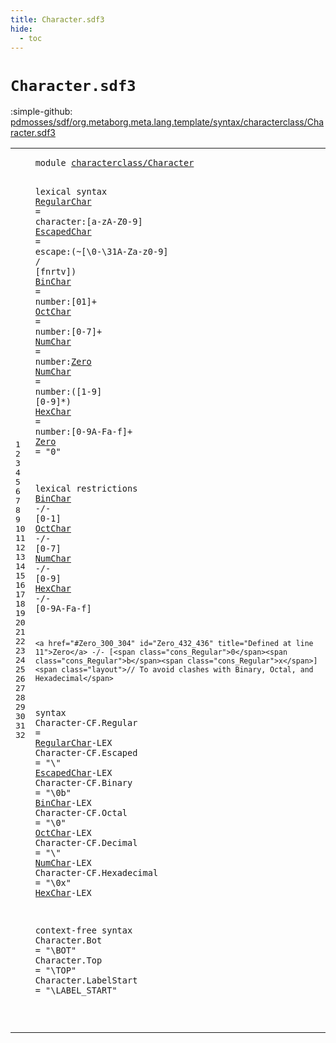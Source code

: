 ```yaml
---
title: Character.sdf3
hide:
  - toc
---
```


# `Character.sdf3`

:simple-github: [pdmosses/sdf/org.metaborg.meta.lang.template/syntax/characterclass/Character.sdf3]

[pdmosses/sdf/org.metaborg.meta.lang.template/syntax/characterclass/Character.sdf3]: https://github.com/pdmosses/sdf/blob/master/org.metaborg.meta.lang.template/syntax/characterclass/Character.sdf3 "The source file on GitHub"

<div class="sdf3"><table class="highlighttable"><tbody><tr><td class="linenos"><div class="linenodiv"><pre><span></span>1
2
3
4
5
6
7
8
9
10
11
12
13
14
15
16
17
18
19
20
21
22
23
24
25
26
27
28
29
30
31
32
</pre></div></td>
<td class="code"><pre><code><span class="keyword">module</span> <a href="../../sdf2-core/Sdf2.sdf3#characterclass/Character_136_160" id="characterclass/Character_7_31" title="Referenced at ../../sdf2-core/Sdf2.sdf3 line 9">characterclass/Character</a>

<span class="keyword">lexical syntax</span>
    <a href="#RegularChar_538_549" id="RegularChar_52_63" title="Referenced at line 22">RegularChar</a> = <span class="cons_Unquoted"><span id="character_66_75" title="Not referenced locally, nor via imports">character</span></span>:[<span class="cons_Regular">a</span>-<span class="cons_Regular">z</span><span class="cons_Regular">A</span>-<span class="cons_Regular">Z</span><span class="cons_Regular">0</span>-<span class="cons_Regular">9</span>]
    <a href="#EscapedChar_586_597" id="EscapedChar_92_103" title="Referenced at line 23">EscapedChar</a> = <span class="cons_Unquoted"><span id="escape_106_112" title="Not referenced locally, nor via imports">escape</span></span>:(~[<span class="cons_Decimal">\0</span>-<span class="cons_Decimal">\31</span><span class="cons_Regular">A</span>-<span class="cons_Regular">Z</span><span class="cons_Regular">a</span>-<span class="cons_Regular">z</span><span class="cons_Regular">0</span>-<span class="cons_Regular">9</span>] <span class="string">\/</span> [<span class="cons_Regular">f</span><span class="cons_Regular">n</span><span class="cons_Regular">r</span><span class="cons_Regular">t</span><span class="cons_Regular">v</span>])
    <a href="#BinChar_635_642" id="BinChar_149_156" title="Referenced at line 24">BinChar</a> = <span class="cons_Unquoted"><span id="number_159_165" title="Not referenced locally, nor via imports">number</span></span>:[<span class="cons_Regular">0</span><span class="cons_Regular">1</span>]+
    <a href="#OctChar_678_685" id="OctChar_176_183" title="Referenced at line 25">OctChar</a> = <span class="cons_Unquoted"><span id="number_186_192" title="Not referenced locally, nor via imports">number</span></span>:[<span class="cons_Regular">0</span>-<span class="cons_Regular">7</span>]+
    <a href="#NumChar_722_729" id="NumChar_204_211" title="Referenced at line 26">NumChar</a> = <span class="cons_Unquoted"><span id="number_214_220" title="Not referenced locally, nor via imports">number</span></span>:<a href="#Zero_300_304" id="Zero_221_225" title="Defined at line 11">Zero</a>
    <a href="#NumChar_722_729" id="NumChar_230_237" title="Referenced at line 26">NumChar</a> = <span class="cons_Unquoted"><span id="number_240_246" title="Not referenced locally, nor via imports">number</span></span>:([<span class="cons_Regular">1</span>-<span class="cons_Regular">9</span>] [<span class="cons_Regular">0</span>-<span class="cons_Regular">9</span>]*)
    <a href="#HexChar_772_779" id="HexChar_266_273" title="Referenced at line 27">HexChar</a> = <span class="cons_Unquoted"><span id="number_276_282" title="Not referenced locally, nor via imports">number</span></span>:[<span class="cons_Regular">0</span>-<span class="cons_Regular">9</span><span class="cons_Regular">A</span>-<span class="cons_Regular">F</span><span class="cons_Regular">a</span>-<span class="cons_Regular">f</span>]+
    <a href="#Zero_432_436" id="Zero_300_304" title="Referenced at line 19">Zero</a> = <span class="cons_Lit">"0"</span>

<span class="keyword">lexical restrictions</span>
    <a href="#BinChar_149_156" id="BinChar_337_344" title="Defined at line 6">BinChar</a> -/- [<span class="cons_Regular">0</span>-<span class="cons_Regular">1</span>]
    <a href="#OctChar_176_183" id="OctChar_359_366" title="Defined at line 7">OctChar</a> -/- [<span class="cons_Regular">0</span>-<span class="cons_Regular">7</span>]
    <a href="#NumChar_204_211" id="NumChar_381_388" title="Defined at line 8, 9">NumChar</a> -/- [<span class="cons_Regular">0</span>-<span class="cons_Regular">9</span>]
    <a href="#HexChar_266_273" id="HexChar_403_410" title="Defined at line 10">HexChar</a> -/- [<span class="cons_Regular">0</span>-<span class="cons_Regular">9</span><span class="cons_Regular">A</span>-<span class="cons_Regular">F</span><span class="cons_Regular">a</span>-<span class="cons_Regular">f</span>]

    <a href="#Zero_300_304" id="Zero_432_436" title="Defined at line 11">Zero</a> -/- [<span class="cons_Regular">0</span><span class="cons_Regular">b</span><span class="cons_Regular">x</span>] <span class="layout">// To avoid clashes with Binary, Octal, and Hexadecimal</span>

<span class="keyword">syntax</span>
    <span id="Character_515_524" title="Not referenced locally, nor via imports">Character</span><span class="keyword">-CF</span>.<span class="cons_Constructor"><span id="Regular_528_535" title="Not referenced locally, nor via imports">Regular</span></span> = <a href="#RegularChar_52_63" id="RegularChar_538_549" title="Defined at line 4">RegularChar</a><span class="keyword">-LEX</span>
    <span id="Character_558_567" title="Not referenced locally, nor via imports">Character</span><span class="keyword">-CF</span>.<span class="cons_Constructor"><span id="Escaped_571_578" title="Not referenced locally, nor via imports">Escaped</span></span> = <span class="cons_Lit">"\\"</span> <a href="#EscapedChar_92_103" id="EscapedChar_586_597" title="Defined at line 5">EscapedChar</a><span class="keyword">-LEX</span>
    <span id="Character_606_615" title="Not referenced locally, nor via imports">Character</span><span class="keyword">-CF</span>.<span class="cons_Constructor"><span id="Binary_619_625" title="Not referenced locally, nor via imports">Binary</span></span> = <span class="cons_Lit">"\\0b"</span> <a href="#BinChar_149_156" id="BinChar_635_642" title="Defined at line 6">BinChar</a><span class="keyword">-LEX</span>
    <span id="Character_651_660" title="Not referenced locally, nor via imports">Character</span><span class="keyword">-CF</span>.<span class="cons_Constructor"><span id="Octal_664_669" title="Not referenced locally, nor via imports">Octal</span></span> = <span class="cons_Lit">"\\0"</span> <a href="#OctChar_176_183" id="OctChar_678_685" title="Defined at line 7">OctChar</a><span class="keyword">-LEX</span>
    <span id="Character_694_703" title="Not referenced locally, nor via imports">Character</span><span class="keyword">-CF</span>.<span class="cons_Constructor"><span id="Decimal_707_714" title="Not referenced locally, nor via imports">Decimal</span></span> = <span class="cons_Lit">"\\"</span> <a href="#NumChar_204_211" id="NumChar_722_729" title="Defined at line 8, 9">NumChar</a><span class="keyword">-LEX</span>
    <span id="Character_738_747" title="Not referenced locally, nor via imports">Character</span><span class="keyword">-CF</span>.<span class="cons_Constructor"><span id="Hexadecimal_751_762" title="Not referenced locally, nor via imports">Hexadecimal</span></span> = <span class="cons_Lit">"\\0x"</span> <a href="#HexChar_266_273" id="HexChar_772_779" title="Defined at line 10">HexChar</a><span class="keyword">-LEX</span>

<span class="keyword">context-free syntax</span>
    <span id="Character_809_818" title="Not referenced locally, nor via imports">Character</span>.<span class="cons_Constructor"><span id="Bot_819_822" title="Not referenced locally, nor via imports">Bot</span></span> = <span class="cons_Lit">"\\BOT"</span>
    <span id="Character_837_846" title="Not referenced locally, nor via imports">Character</span>.<span class="cons_Constructor"><span id="Top_847_850" title="Not referenced locally, nor via imports">Top</span></span> = <span class="cons_Lit">"\\TOP"</span>
    <span id="Character_865_874" title="Not referenced locally, nor via imports">Character</span>.<span class="cons_Constructor"><span id="LabelStart_875_885" title="Not referenced locally, nor via imports">LabelStart</span></span> = <span class="cons_Lit">"\\LABEL_START"</span>

</code></pre></td></tr></tbody></table></div>